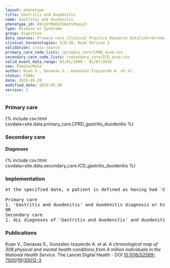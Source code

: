 ```yaml
---
layout: phenotype
title: Gastritis and duodenitis
name: Gastritis and duodenitis
phenotype_id: A9rp5YMoEb7GbeYiMopaj3 
type: Disease or Syndrome
group: Digestive
data_sources: Primary care (Clinical Practice Research Datalink)<br>Hospitalizations (Hospital Episode Statistics) 
clinical_terminologies: ICD-10, Read Version 2 
validation: cross-source
primary_care_code_lists: /primary_care/CPRD_acne.csv
secondary_care_code_lists: /secondary_care/ICD_acne.csv
valid_event_data_range: 01/01/1999 - 01/07/2016
sex: Female/Male
author: Kuan V., Denaxas S., Gonzalez-Izquierdo A. et al.
status: FINAL
date: 2019-05-20
modified_date: 2019-05-20
version: 1
---
```

### Primary care 
{% include csv.html csvdata=site.data.primary_care.CPRD_gastritis_duodenitis %}
### Secondary care 
#### Diagnoses 
{% include csv.html csvdata=site.data.secondary_care.ICD_gastritis_duodenitis %}
### Implementation 
<pre>At the specified date, a patient is defined as having had 'Gastritis and duodenitis' and duodenitis IF they meet the criteria for any of the following on or before the specified date. The earliest date on which the individual meets any of the following criteria on or before the specified date is defined as the first event date:

Primary care
1. 'Gastritis and duodenitis' and duodenitis diagnosis or history of diagnosis or procedure during a consultation 
OR
Secondary care
1. ALL diagnoses of 'Gastritis and duodenitis' and duodenitis or history of diagnosis during a hospitalization</pre> 
 
### Publications 
Kuan V., Denaxas S., Gonzalez-Izquierdo A. et al. _A chronological map of 308 physical and mental health conditions from 4 million individuals in the National Health Service_. The Lancet Digital Health - DOI <a href='https://www.thelancet.com/journals/landig/article/PIIS2589-7500(19)30012-3/fulltext'>10.1016/S2589-7500(19)30012-3</a>